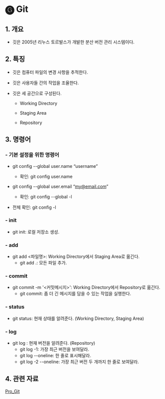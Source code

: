 # 🅖 Git

## 1.  개요

- 깃은 2005년 리누스 토르발스가 개발한 분산 버전 관리 시스템이다.

## 2. 특징

 - 깃은 컴퓨터 파일의 변경 사항을 추적한다.
 - 깃은 사용자들 간의 작업을 조율한다.

- 깃은 세 공간으로 구성된다.

  - Working Directory

  - Staging Area

  - Repository


## 3. 명령어

### - 기본 설정을 위한 명령어

- git config --global user.name “username”
  - 확인: git config user.name

- git config --global user.email “my@email.com”
  - 확인: git config --global -l

- 전체 확인: git config -l

### - init

- git init: 로컬 저장소 생성.

### - add

- git add <파일명>: Working Directory에서 Staging Area로 옮긴다.
  - git add .: 모든 파일 추가.

### - commit

- git commit -m '<커밋메시지>': Working Directory에서 Repository로 옮긴다.
  - git commit: 좀 더 긴 메시지를 담을 수 있는 작업을 실행한다.

### - status

- git status: 현재 상태를 알려준다. (Working Directory, Staging Area)

### - log

- git log : 현재 버전을 알려준다. (Repository)
  - git log -1: 가장 최근 버전을 보여달라.
  - git log --oneline: 한 줄로 표시해달라.
  - git log -2 --oneline: 가장 최근 버전 두 개까지 한 줄로 보여달라.

## 4. 관련 자료

[Pro_Git](https://git-scm.com/book/ko/v2)

